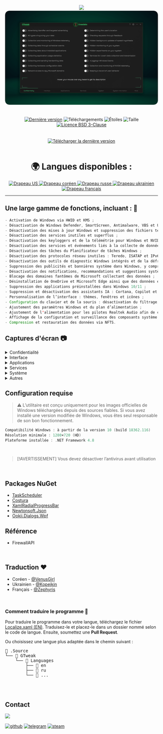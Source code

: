 <div align="center">
<img src="https://github.com/user-attachments/assets/370e1249-4c40-420b-85b1-2978e47f0060"/><br/>
<img src="https://github.com/Greedeks/GTweak/blob/main/.github/Preview.gif"/><br/><br/>

<div align="center" style="margin: 20px 0; text-align: center;">

[![Dernière version](https://img.shields.io/github/v/release/Greedeks/GTweak?style=for-the-badge&color=179962)](https://github.com/Greedeks/GTweak/releases/latest)
![Téléchargements](https://img.shields.io/github/downloads/Greedeks/GTweak/total.svg?style=for-the-badge&color=1982a5)
![Étoiles](https://img.shields.io/github/stars/greedeks/gtweak?style=for-the-badge&color=179962)
![Taille](https://img.shields.io/github/repo-size/greedeks/gtweak?style=for-the-badge&color=1982a5)
[![Licence BSD 3-Clause](https://img.shields.io/badge/License-BSD%203--Clause-yellow.svg?style=for-the-badge&color=179962)](https://github.com/Greedeks/GTweak/blob/main/LICENSE)
</div>

<br/><a href="https://github.com/Greedeks/GTweak/releases/latest/download/gtweak.exe"><img src="https://github.com/user-attachments/assets/0c2f2947-6d63-46b3-9933-8e72a8b45ed3" width="260" height="68" alt="Télécharger la dernière version"></a><br/><br/>

<!-- langues --> 
<div align="center">
  <h1>🌍 Langues disponibles :</h1>

  <a href="https://github.com/Greedeks/GTweak/blob/main/README.md">
    <img src="https://cdn-icons-png.flaticon.com/64/16021/16021822.png" alt="Drapeau US" width="40">
  </a>

  <a href="https://github.com/Greedeks/GTweak/blob/main/README-ko.md">
    <img src="https://cdn-icons-png.flaticon.com/64/10598/10598694.png" alt="Drapeau coréen" width="40">
  </a>

  <a href="https://github.com/Greedeks/GTweak/blob/main/README-ru.md">
    <img src="https://cdn-icons-png.flaticon.com/64/10598/10598800.png" alt="Drapeau russe" width="40">
  </a>

  <a href="https://github.com/Greedeks/GTweak/blob/main/README-uk.md">
    <img src="https://cdn-icons-png.flaticon.com/64/7561/7561914.png" alt="Drapeau ukrainien" width="40">
  </a>

  <a href="https://github.com/Greedeks/GTweak/blob/main/README-fr.md">
   <img src="https://cdn-icons-png.flaticon.com/64/7561/7561888.png" alt="Drapeau français" width="40">
  </a>
</div>

</div>

---
<h2> Une large gamme de fonctions, incluant : 🔩</h2>

```java
- Activation de Windows via HWID et KMS ;
- Désactivation de Windows Defender, SmartScreen, Antimalware, VBS et UAC ;
- Désactivation des mises à jour Windows et suppression des fichiers temporaires de mise à jour ;
- Désactivation des services inutiles et superflus ;
- Désactivation des keyloggers et de la télémétrie pour Windows et NVIDIA ;
- Désactivation des services et événements liés à la collecte de données utilisateur ;
- Désactivation des tâches du Planificateur de tâches Windows ;
- Désactivation des protocoles réseau inutiles : Teredo, ISATAP et IPv6 ;
- Désactivation des outils de diagnostic Windows intégrés et de la défragmentation ;
- Suppression des publicités et bannières système dans Windows, y compris SCOOBE ;
- Désactivation des notifications, recommandations et suggestions système ;
- Blocage des domaines fantômes de Microsoft collectant des données ;
- Désinstallation de OneDrive et Microsoft Edge ainsi que des données et dossiers associés ;
- Suppression des applications préinstallées dans Windows 10/11 ;
- Suppression et désactivation des assistants IA : Cortana, Copilot et Recall ;
- Personnalisation de l’interface : thèmes, fenêtres et icônes ;
- Configuration du clavier et de la souris : désactivation du filtrage, des touches rémanentes, accélération ;
- Ajustement des paramètres Windows et du plan d’alimentation ;
- Ajustement de l'alimentation pour les pilotes Realtek Audio afin de corriger les retards audio ;
- Affichage de la configuration et surveillance des composants système ;
- Compression et restauration des données via NFTS.
```

<h2> Captures d'écran 📷</h2>
<details>
  <summary> Confidentialité </summary>
  <img src="https://github.com/Greedeks/GTweak/blob/main/.github/en/Confidentiality.png"/>
</details>
<details>
  <summary> Interface </summary>
  <img src="https://github.com/Greedeks/GTweak/blob/main/.github/en/Interface.png"/>
</details>
<details>
  <summary> Applications </summary>
  <img src="https://github.com/Greedeks/GTweak/blob/main/.github/en/Applications.png"/>
</details>
<details>
  <summary> Services </summary>
  <img src="https://github.com/Greedeks/GTweak/blob/main/.github/en/Services.png"/>
</details>
<details>
  <summary> Système </summary>
  <img src="https://github.com/Greedeks/GTweak/blob/main/.github/en/System.png"/>
</details>
<details>
  <summary> Autres </summary>
  <img src="https://github.com/Greedeks/GTweak/blob/main/.github/en/More.png"/>
</details>

<h2> Configuration requise </h2>

> ⚠ L’utilitaire est conçu uniquement pour les images officielles de Windows téléchargées depuis des sources fiables. Si vous avez installé une version modifiée de Windows, vous êtes seul responsable de son bon fonctionnement.

```c++
Compatibilité Windows : à partir de la version 10 (build 18362.116)
Résolution minimale : 1280×720 (HD)
Plateforme installée : .NET Framework 4.8
```
</br>

> \[!AVERTISSEMENT]
> Vous devez désactiver l’antivirus avant utilisation
</br>

## Packages NuGet

- [TaskScheduler](https://www.nuget.org/packages/TaskScheduler)
- [Costura](https://github.com/Fody/Costura)
- [XamlRadialProgressBar](https://www.nuget.org/packages/XamlRadialProgressBar)
- [Newtonsoft.Json](https://www.nuget.org/packages/Newtonsoft.Json)
- [Ookii.Dialogs.Wpf](https://www.nuget.org/packages/Ookii.Dialogs.Wpf)

## Référence
- FirewallAPI

</br>

## Traduction ❤️
- Coréen - [@VenusGirl](https://github.com/VenusGirl)
- Ukrainien - [@Kopejkin](https://github.com/Kopejkin)
- Français - [@Zephyris](https://github.com/Zephyris-Pro)
</br>

### Comment traduire le programme 📝

Pour traduire le programme dans votre langue, téléchargez le fichier [Localize.xaml (EN)](https://github.com/Greedeks/GTweak/blob/main/.Source/GTweak/Languages/en/Localize.xaml). Traduisez-le et placez-le dans un dossier nommé selon le code de langue. Ensuite, soumettez une **Pull Request**.

Ou choisissez une langue plus adaptée dans le chemin suivant :

<div>
    <pre>
📂 .Source
└── 📁 GTweak
    └── 📁 Languages
        ├── 📁 en
        ├── 📁 ru
        └── 📁 ...
    </pre>
</div>

</br>

## Contact
<img src="https://avatars.githubusercontent.com/u/82948926?s=400&u=66ddd72b29af1ac8b262281b183da6d191c5a71d&v=4" width="100px;"/>

[![github](https://img.shields.io/badge/Github-gray?style=for-the-badge\&logo=github\&logoColor=white)](https://github.com/Greedeks)
[![telegram](https://img.shields.io/badge/Telegram-1DA1F2?style=for-the-badge\&logo=telegram\&logoColor=white)](https://t.me/Greedeks)
[![steam](https://img.shields.io/badge/STEAM-042430?style=for-the-badge\&logo=steam\&logoColor=white)](https://steamcommunity.com/id/greedeks/)
